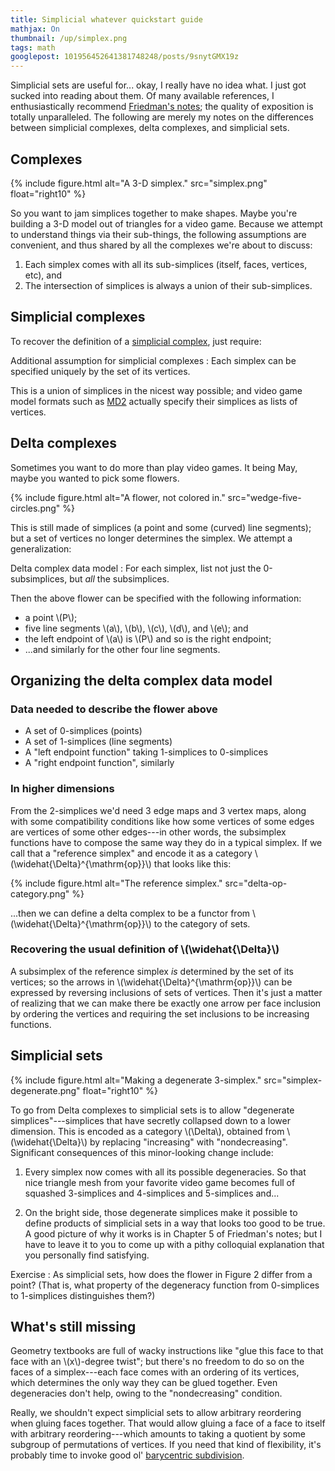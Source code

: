```yaml
---
title: Simplicial whatever quickstart guide
mathjax: On
thumbnail: /up/simplex.png
tags: math
googlepost: 101956452641381748248/posts/9snytGMX19z
---
```


Simplicial sets are useful for... okay, I really have no idea what.
I just got sucked into reading about them.
Of many available references,
I enthusiastically recommend [Friedman's notes][Friedman];
the quality of exposition is totally unparalleled.
The following are merely my notes on the differences between
simplicial complexes, delta complexes, and simplicial sets.

[Friedman]: http://arxiv.org/abs/0809.4221

## Complexes

{% include figure.html alt="A 3-D simplex." src="simplex.png" float="right10" %}

So you want to jam simplices together to make shapes.
Maybe you're building a 3-D model out of triangles for a video game.
Because we attempt to understand things via their sub-things,
the following assumptions are convenient,
and thus shared by all the complexes we're about to discuss:

1. Each simplex comes with all its sub-simplices
  (itself, faces, vertices, etc), and
2. The intersection of simplices is always a union of their sub-simplices.

## Simplicial complexes

To recover the definition of a [simplicial complex][wp_simplicial],
just require:

Additional assumption for simplicial complexes
: Each simplex can be specified uniquely by the set of its vertices.

This is a union of simplices in the nicest way possible;
and video game model formats such as [MD2][MD2]
actually specify their simplices as lists of vertices.

[MD2]: https://en.wikipedia.org/wiki/MD2_(file_format)
[wp_simplicial]: https://en.wikipedia.org/wiki/Simplicial_complex

## Delta complexes

Sometimes you want to do more than play video games.
It being May, maybe you wanted to pick some flowers.

{% include figure.html alt="A flower, not colored in." src="wedge-five-circles.png" %}

This is still made of simplices
(a point and some (curved) line segments);
but a set of vertices no longer determines the simplex.
We attempt a generalization:

Delta complex data model
: For each simplex, list not just the 0-subsimplices,
  but *all* the subsimplices.

Then the above flower can be specified with the following information:

* a point \\(P\\);
* five line segments \\(a\\), \\(b\\), \\(c\\), \\(d\\), and \\(e\\); and
* the left endpoint of \\(a\\) is \\(P\\) and so is the right endpoint;
* ...and similarly for the other four line segments.

## Organizing the delta complex data model

### Data needed to describe the flower above

* A set of 0-simplices (points)
* A set of 1-simplices (line segments)
* A "left endpoint function" taking 1-simplices to 0-simplices
* A "right endpoint function", similarly

### In higher dimensions

From the 2-simplices we'd need 3 edge maps and 3 vertex maps,
along with some compatibility conditions
like how some vertices of some edges are vertices of some other edges---in
other words, the subsimplex functions have to compose the same way
they do in a typical simplex. If we call that
a "reference simplex" and encode it as a category
\\(\\widehat{\\Delta}^{\\mathrm{op}}\\)
that looks like this:

{% include figure.html alt="The reference simplex." src="delta-op-category.png" %}

...then we can define a delta complex to be a functor from
\\(\\widehat{\\Delta}^{\\mathrm{op}}\\)
to the category of sets.

### Recovering the usual definition of \\(\\widehat{\\Delta}\\)

A subsimplex of the reference simplex *is* determined
by the set of its vertices; so the arrows in
\\(\\widehat{\\Delta}^{\\mathrm{op}}\\)
can be expressed by reversing inclusions of sets of vertices.
Then it's just a matter of realizing that we can make there be
exactly one arrow per face inclusion by ordering the vertices
and requiring the set inclusions to be increasing functions.

## Simplicial sets

{% include figure.html alt="Making a degenerate 3-simplex." src="simplex-degenerate.png" float="right10" %}

To go from Delta complexes to simplicial sets is to allow
"degenerate simplices"---simplices that have secretly collapsed
down to a lower dimension.
This is encoded as a category
\\(\\Delta\\), obtained from \\(\\widehat{\\Delta}\\)
by replacing "increasing" with "nondecreasing".
Significant consequences of this minor-looking change include:

1. Every simplex now comes with all its possible degeneracies.
  So that nice triangle mesh from your favorite video game
  becomes full of squashed 3-simplices
  and 4-simplices and 5-simplices and...

2. On the bright side, those degenerate simplices make it possible
  to define products of simplicial sets in a way that looks too good
  to be true.
  A good picture of why it works is in Chapter 5 of Friedman's notes;
  but I have to leave it to you to come up with a pithy colloquial
  explanation that you personally find satisfying.

Exercise
: As simplicial sets, how does the flower in Figure 2 differ from
  a point? (That is, what property of the degeneracy function from
  0-simplices to 1-simplices distinguishes them?)

## What's still missing

Geometry textbooks are full of wacky instructions like
"glue this face to that face with an \\(x\\)-degree twist";
but there's no freedom to do so on the faces of a simplex---each face
comes with an ordering of its vertices,
which determines the only way they can be glued together.
Even degeneracies don't help, owing to the "nondecreasing" condition.

Really, we shouldn't expect
simplicial sets to allow arbitrary reordering when gluing faces together.
That would allow gluing a face of a face to itself with arbitrary
reordering---which amounts to taking a quotient by
some subgroup of permutations of vertices.
If you need that kind of flexibility,
it's probably time to invoke good ol' [barycentric subdivision][bary].

[bary]: https://en.wikipedia.org/wiki/Barycentric_subdivision
